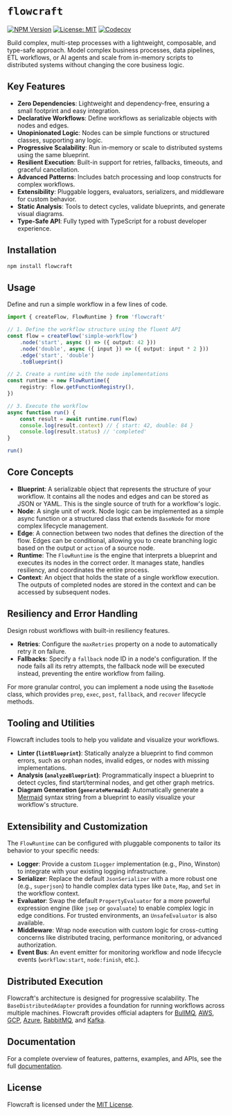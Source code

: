 # `flowcraft`

[![NPM Version](https://img.shields.io/npm/v/flowcraft.svg)](https://www.npmjs.com/package/flowcraft)
[![License: MIT](https://img.shields.io/badge/License-MIT-yellow.svg)](https://opensource.org/licenses/MIT)
[![Codecov](https://img.shields.io/codecov/c/github/gorango/flowcraft/master)](https://codecov.io/github/gorango/flowcraft)

Build complex, multi-step processes with a lightweight, composable, and type-safe approach. Model complex business processes, data pipelines, ETL workflows, or AI agents and scale from in-memory scripts to distributed systems without changing the core business logic.

## Key Features

- **Zero Dependencies**: Lightweight and dependency-free, ensuring a small footprint and easy integration.
- **Declarative Workflows**: Define workflows as serializable objects with nodes and edges.
- **Unopinionated Logic**: Nodes can be simple functions or structured classes, supporting any logic.
- **Progressive Scalability**: Run in-memory or scale to distributed systems using the same blueprint.
- **Resilient Execution**: Built-in support for retries, fallbacks, timeouts, and graceful cancellation.
- **Advanced Patterns**: Includes batch processing and loop constructs for complex workflows.
- **Extensibility**: Pluggable loggers, evaluators, serializers, and middleware for custom behavior.
- **Static Analysis**: Tools to detect cycles, validate blueprints, and generate visual diagrams.
- **Type-Safe API**: Fully typed with TypeScript for a robust developer experience.

## Installation

```bash
npm install flowcraft
```


## Usage

Define and run a simple workflow in a few lines of code.

```typescript
import { createFlow, FlowRuntime } from 'flowcraft'

// 1. Define the workflow structure using the fluent API
const flow = createFlow('simple-workflow')
	.node('start', async () => ({ output: 42 }))
	.node('double', async ({ input }) => ({ output: input * 2 }))
	.edge('start', 'double')
	.toBlueprint()

// 2. Create a runtime with the node implementations
const runtime = new FlowRuntime({
	registry: flow.getFunctionRegistry(),
})

// 3. Execute the workflow
async function run() {
	const result = await runtime.run(flow)
	console.log(result.context) // { start: 42, double: 84 }
	console.log(result.status) // 'completed'
}

run()
```

## Core Concepts

- **Blueprint**: A serializable object that represents the structure of your workflow. It contains all the nodes and edges and can be stored as JSON or YAML. This is the single source of truth for a workflow's logic.
- **Node**: A single unit of work. Node logic can be implemented as a simple async function or a structured class that extends `BaseNode` for more complex lifecycle management.
- **Edge**: A connection between two nodes that defines the direction of the flow. Edges can be conditional, allowing you to create branching logic based on the output or `action` of a source node.
- **Runtime**: The `FlowRuntime` is the engine that interprets a blueprint and executes its nodes in the correct order. It manages state, handles resiliency, and coordinates the entire process.
- **Context**: An object that holds the state of a single workflow execution. The outputs of completed nodes are stored in the context and can be accessed by subsequent nodes.

## Resiliency and Error Handling

Design robust workflows with built-in resiliency features.

- **Retries**: Configure the `maxRetries` property on a node to automatically retry it on failure.
- **Fallbacks**: Specify a `fallback` node ID in a node's configuration. If the node fails all its retry attempts, the fallback node will be executed instead, preventing the entire workflow from failing.

For more granular control, you can implement a node using the `BaseNode` class, which provides `prep`, `exec`, `post`, `fallback`, and `recover` lifecycle methods.

## Tooling and Utilities

Flowcraft includes tools to help you validate and visualize your workflows.

- **Linter (`lintBlueprint`)**: Statically analyze a blueprint to find common errors, such as orphan nodes, invalid edges, or nodes with missing implementations.
- **Analysis (`analyzeBlueprint`)**: Programmatically inspect a blueprint to detect cycles, find start/terminal nodes, and get other graph metrics.
- **Diagram Generation (`generateMermaid`)**: Automatically generate a [Mermaid](https://mermaid-js.github.io/mermaid/#/) syntax string from a blueprint to easily visualize your workflow's structure.

## Extensibility and Customization

The `FlowRuntime` can be configured with pluggable components to tailor its behavior to your specific needs:

- **Logger**: Provide a custom `ILogger` implementation (e.g., Pino, Winston) to integrate with your existing logging infrastructure.
- **Serializer**: Replace the default `JsonSerializer` with a more robust one (e.g., `superjson`) to handle complex data types like `Date`, `Map`, and `Set` in the workflow context.
- **Evaluator**: Swap the default `PropertyEvaluator` for a more powerful expression engine (like `jsep` or `govaluate`) to enable complex logic in edge conditions. For trusted environments, an `UnsafeEvaluator` is also available.
- **Middleware**: Wrap node execution with custom logic for cross-cutting concerns like distributed tracing, performance monitoring, or advanced authorization.
- **Event Bus**: An event emitter for monitoring workflow and node lifecycle events (`workflow:start`, `node:finish`, etc.).

## Distributed Execution

Flowcraft's architecture is designed for progressive scalability. The `BaseDistributedAdapter` provides a foundation for running workflows across multiple machines. Flowcraft provides official adapters for [BullMQ](https://www.npmjs.com/package/@flowcraft/bullmq-adapter), [AWS](https://www.npmjs.com/package/@flowcraft/sqs-adapter), [GCP](https://www.npmjs.com/package/@flowcraft/gcp-adapter), [Azure](https://www.npmjs.com/package/@flowcraft/azure-adapter), [RabbitMQ](https://www.npmjs.com/package/@flowcraft/rabbitmq-adapter), and [Kafka](https://www.npmjs.com/package/@flowcraft/kafka-adapter).

## Documentation

For a complete overview of features, patterns, examples, and APIs, see the full [documentation](https://flowcraft.js.org/).

## License

Flowcraft is licensed under the [MIT License](LICENSE).
